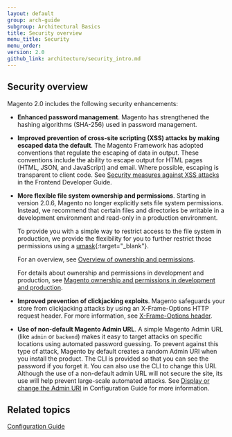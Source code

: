 ```yaml
---
layout: default
group: arch-guide
subgroup: Architectural Basics
title: Security overview
menu_title: Security
menu_order:
version: 2.0
github_link: architecture/security_intro.md
---
```


<h2 id="security_intro">Security overview</h2>
Magento 2.0 includes the following security enhancements:



* <b>Enhanced password management</b>. Magento has strengthened the hashing algorithms (SHA-256) used in password management.


* <b>Improved prevention of cross-site scripting (XSS) attacks by making escaped data the default</b>. The Magento Framework has adopted conventions that regulate the escaping of data in output. These conventions include the ability to escape  output for HTML pages (HTML, JSON, and JavaScript) and email. Where possible, escaping is transparent to client code. See <a href="{{page.baseurl}}frontend-dev-guide/templates/template-security.html">Security measures against XSS attacks</a> in the Frontend Developer Guide.

*	<b>More flexible file system ownership and permissions</b>. Starting in version 2.0.6, Magento no longer explicitly sets file system permissions. Instead, we recommend that certain files and directories be writable in a development environment and read-only in a production environment.

	To provide you with a simple way to restrict access to the file system in production, we provide the flexibility for you to further restrict those permissions using a [umask](http://www.cyberciti.biz/tips/understanding-linux-unix-umask-value-usage.html){:target="_blank"}.

	For an overview, see [Overview of ownership and permissions]({{page.baseurl}}install-gde/prereq/file-sys-perms-over.html).

	For details about ownership and permissions in development and production, see [Magento ownership and permissions in development and production]({{page.baseurl}}).

* <b>Improved prevention of clickjacking exploits</b>. Magento safeguards your store from clickjacking attacks by using an X-Frame-Options HTTP request header. For more information, see <a href="{{page.baseurl}}config-guide/secy/secy-xframe.html"> X-Frame-Options header</a>.

* <b>Use of non-default Magento Admin URL</b>. A simple Magento Admin URL (like `admin` or `backend`) makes it easy to target attacks on specific locations using automated password guessing. To prevent against this type of attack, Magento by default creates a random Admin URI when you install the product. The CLI is provided so that you can  see the password if you forget it. You can also use the CLI to change this URI.  Although the use of a non-default admin URL will not secure the site, its use will help prevent large-scale automated attacks. See <a href="{{page.baseurl}}install-gde/install/cli/install-cli-adminurl.html">Display or change the Admin URI</a> in Configuration Guide for more information.




<h2>Related topics</h2>
<a href="{{page.baseurl}}config-guide/bk-config-guide.html">Configuration Guide</a>
